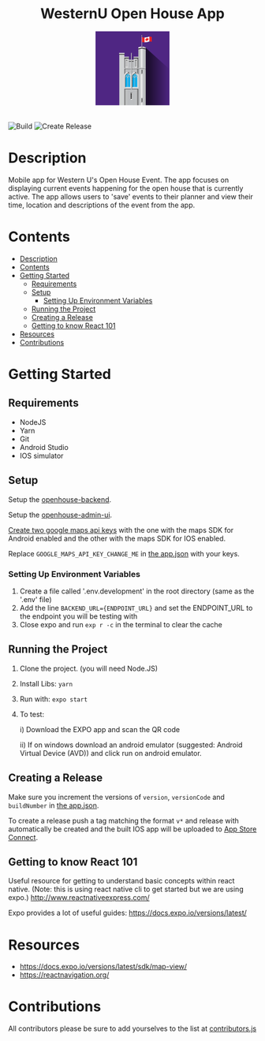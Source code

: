 
<div style="text-align: center">
<h1>WesternU Open House App</h1>
<img src="https://github.com/uwo-openhouse/openhouse-app/blob/master/src/assets/images/icon.png?raw=true" alt="WesternU Open House" width="150" />
</div>

<br/>

![Build](https://github.com/uwo-openhouse/openhouse-app/workflows/Build/badge.svg) 
![Create Release](https://github.com/uwo-openhouse/openhouse-app/workflows/Create%20Release/badge.svg)

# Description
Mobile app for Western U's Open House Event. The app focuses on displaying current events happening for the open house that is currently active. The app allows users to 'save' events to their planner and view their time, location and descriptions of the event from the app.  


# Contents
- [Description](#description)
- [Contents](#contents)
- [Getting Started](#getting-started)
  - [Requirements](#requirements)
  - [Setup](#setup)
    - [Setting Up Environment Variables](#setting-up-environment-variables)
  - [Running the Project](#running-the-project)
  - [Creating a Release](#creating-a-release)
  - [Getting to know React 101](#getting-to-know-react-101)
- [Resources](#resources)
- [Contributions](#contributions)

# Getting Started 

## Requirements
   
   * NodeJS
   * Yarn
   * Git
   * Android Studio
   * IOS simulator

## Setup 

Setup the [openhouse-backend](https://github.com/uwo-openhouse/openhouse-backend).

Setup the [openhouse-admin-ui](https://github.com/uwo-openhouse/openhouse-admin-ui).

[Create two google maps api keys](https://developers.google.com/maps/documentation/javascript/get-api-key#get-the-api-key)
with the one with the maps SDK for Android enabled and the other with the maps SDK for IOS enabled.

Replace `GOOGLE_MAPS_API_KEY_CHANGE_ME` in [the app.json](./app.json) with your keys.

### Setting Up Environment Variables

1) Create a file called '.env.development' in the root directory (same as the '.env' file)
2) Add the line `BACKEND_URL={ENDPOINT_URL}` and set the ENDPOINT_URL to the endpoint you will be testing with
3) Close expo and run `exp r -c` in the terminal to clear the cache

## Running the Project

1) Clone the project. (you will need Node.JS)
2) Install Libs: `yarn`
3) Run with: `expo start`
4) To test:

    i) Download the EXPO app and scan the QR code

    ii) If on windows download an android emulator (suggested: Android Virtual Device (AVD)) and click run on android emulator.

## Creating a Release

Make sure you increment the versions of `version`, `versionCode` and `buildNumber` in [the app.json](./app.json).

To create a release push a tag matching the format `v*` and release with automatically be created and the built IOS 
app will be uploaded to [App Store Connect](https://appstoreconnect.apple.com/).

## Getting to know React 101
Useful resource for getting to understand basic concepts within react native. (Note: this is using react native cli to get started but we are using expo.) 
http://www.reactnativeexpress.com/

Expo provides a lot of useful guides:
https://docs.expo.io/versions/latest/

# Resources
- https://docs.expo.io/versions/latest/sdk/map-view/
- https://reactnavigation.org/

# Contributions
All contributors please be sure to add yourselves to the list at [contributors.js](./src/constants/contributors.js)
